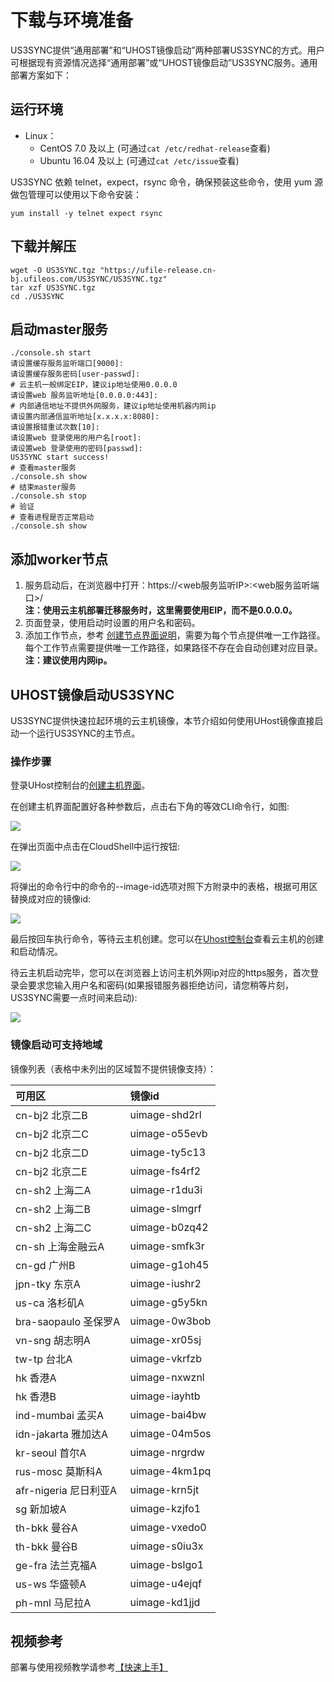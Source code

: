 # 下载与环境准备

US3SYNC提供“通用部署”和“UHOST镜像启动”两种部署US3SYNC的方式。用户可根据现有资源情况选择“通用部署”或“UHOST镜像启动”US3SYNC服务。通用部署方案如下：

## 运行环境

- Linux：
  - CentOS 7.0 及以上 (可通过`cat /etc/redhat-release`查看)
  - Ubuntu 16.04 及以上 (可通过`cat /etc/issue`查看)

US3SYNC 依赖 telnet，expect，rsync 命令，确保预装这些命令，使用 yum 源做包管理可以使用以下命令安装：

```
yum install -y telnet expect rsync
```

## 下载并解压

```
wget -O US3SYNC.tgz "https://ufile-release.cn-bj.ufileos.com/US3SYNC/US3SYNC.tgz" 
tar xzf US3SYNC.tgz
cd ./US3SYNC
```

## 启动master服务

```
./console.sh start
请设置缓存服务监听端口[9000]:
请设置缓存服务密码[user-passwd]:
# 云主机一般绑定EIP，建议ip地址使用0.0.0.0
请设置web 服务监听地址[0.0.0.0:443]:
# 内部通信地址不提供外网服务，建议ip地址使用机器内网ip
请设置内部通信监听地址[x.x.x.x:8080]:
请设置报错重试次数[10]:
请设置web 登录使用的用户名[root]: 
请设置web 登录使用的密码[passwd]: 
US3SYNC start success!
# 查看master服务
./console.sh show
# 结束master服务
./console.sh stop
# 验证
# 查看进程是否正常启动
./console.sh show
```

## 添加worker节点

1. 服务启动后，在浏览器中打开：https://<web服务监听IP>:<web服务监听端口>/<br>**注：使用云主机部署迁移服务时，这里需要使用EIP，而不是0.0.0.0。**
2. 页面登录，使用启动时设置的用户名和密码。
3. 添加工作节点，参考 [创建节点界面说明](/ufile/tools/us3sync/quickaccess?id=创建节点界面说明)，需要为每个节点提供唯一工作路径。
   每个工作节点需要提供唯一工作路径，如果路径不存在会自动创建对应目录。<br>**注：建议使用内网ip。**

## UHOST镜像启动US3SYNC

US3SYNC提供快速拉起环境的云主机镜像，本节介绍如何使用UHost镜像直接启动一个运行US3SYNC的主节点。

### 操作步骤

登录UHost控制台的[创建主机界面](https://console.ucloud.cn/uhost/uhost/create)。

在创建主机界面配置好各种参数后，点击右下角的等效CLI命令行，如图:

![](http://ufile-release.cn-bj.ufileos.com/us3sync/doc/cli_command.png)

在弹出页面中点击在CloudShell中运行按钮:

![](http://ufile-release.cn-bj.ufileos.com/us3sync/doc/run_cloudshell.png)

将弹出的命令行中的命令的--image-id选项对照下方附录中的表格，根据可用区替换成对应的镜像id:

![](http://ufile-release.cn-bj.ufileos.com/us3sync/doc/replace_image_id.png)

最后按回车执行命令，等待云主机创建。您可以在[Uhost控制台](https://console.ucloud.cn/uhost/uhost)查看云主机的创建和启动情况。

待云主机启动完毕，您可以在浏览器上访问主机外网ip对应的https服务，首次登录会要求您输入用户名和密码(如果报错服务器拒绝访问，请您稍等片刻，US3SYNC需要一点时间来启动):

![](http://ufile-release.cn-bj.ufileos.com/us3sync/doc/user_passwd.png)

### 镜像启动可支持地域

镜像列表（表格中未列出的区域暂不提供镜像支持）：

| 可用区                | 镜像id        |
| :-------------------- | :------------ |
| cn-bj2 北京二B        | uimage-shd2rl |
| cn-bj2 北京二C        | uimage-o55evb |
| cn-bj2 北京二D        | uimage-ty5c13 |
| cn-bj2 北京二E        | uimage-fs4rf2 |
| cn-sh2 上海二A        | uimage-r1du3i |
| cn-sh2 上海二B        | uimage-slmgrf |
| cn-sh2 上海二C        | uimage-b0zq42 |
| cn-sh 上海金融云A     | uimage-smfk3r |
| cn-gd 广州B           | uimage-g1oh45 |
| jpn-tky 东京A         | uimage-iushr2 |
| us-ca 洛杉矶A         | uimage-g5y5kn |
| bra-saopaulo 圣保罗A  | uimage-0w3bob |
| vn-sng 胡志明A        | uimage-xr05sj |
| tw-tp 台北A           | uimage-vkrfzb |
| hk 香港A              | uimage-nxwznl |
| hk 香港B              | uimage-iayhtb |
| ind-mumbai 孟买A      | uimage-bai4bw |
| idn-jakarta 雅加达A   | uimage-04m5os |
| kr-seoul 首尔A        | uimage-nrgrdw |
| rus-mosc 莫斯科A      | uimage-4km1pq |
| afr-nigeria 尼日利亚A | uimage-krn5jt |
| sg 新加坡A            | uimage-kzjfo1 |
| th-bkk 曼谷A          | uimage-vxedo0 |
| th-bkk 曼谷B          | uimage-s0iu3x |
| ge-fra 法兰克福A      | uimage-bslgo1 |
| us-ws 华盛顿A         | uimage-u4ejqf |
| ph-mnl 马尼拉A        | uimage-kd1jjd |

## 视频参考

部署与使用视频教学请参考[【快速上手】](/ufile/tools/us3sync/quickaccess?id=视频教学
)

